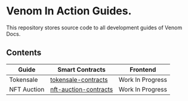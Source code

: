 # Venom In Action Guides.

This repository stores source code to all development guides of Venom Docs.

## Contents

| Guide | Smart Contracts | Frontend |
| ------ | ------ | ------ |
| Tokensale | [tokensale-contracts](/tokensale-contracts) | Work In Progress |
| NFT Auction | [nft-auction-contracts](/nft-auction-contracts) | Work In Progress |